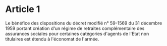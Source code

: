 # Article 1

Le bénéfice des dispositions du décret modifié n° 59-1569 du 31 décembre 1959 portant création d'un régime de retraites complémentaire des assurances sociales pour certaines catégories d'agents de l'Etat non titulaires est étendu à l'économat de l'armée.
